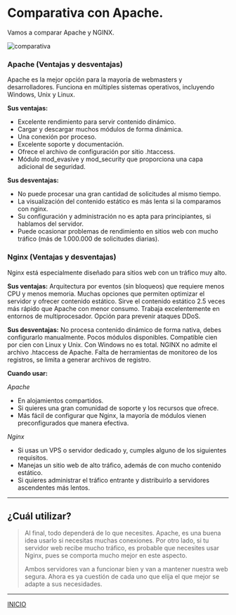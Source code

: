 # Comparativa con Apache.

Vamos a comparar Apache y NGINX.

![comparativa](https://hackr.io/blog/nginx-vs-apache/thumbnail/large)

### Apache (Ventajas y desventajas)
Apache es la mejor opción para la mayoría de webmasters y desarrolladores. Funciona en múltiples sistemas operativos, incluyendo Windows, Unix y Linux.

**Sus ventajas:**
+ Excelente rendimiento para servir contenido dinámico.
+ Cargar y descargar muchos módulos de forma dinámica.
+ Una conexión por proceso.
+ Excelente soporte y documentación.
+ Ofrece el archivo de configuración por sitio .htaccess. 
+ Módulo mod_evasive y mod_security que proporciona una capa adicional de seguridad.

**Sus desventajas:**
+ No puede procesar una gran cantidad de solicitudes al mismo tiempo.
+ La visualización del contenido estático es más lenta si la comparamos con nginx.
+ Su configuración y administración no es apta para principiantes, si hablamos del servidor.
+ Puede ocasionar problemas de rendimiento en sitios web con mucho tráfico (más de 1.000.000 de solicitudes diarias).

### Nginx (Ventajas y desventajas)
Nginx está especialmente diseñado para sitios web con un tráfico muy alto.

**Sus ventajas:**
Arquitectura por eventos (sin bloqueos) que requiere menos CPU y menos memoria.
Muchas opciones que permiten optimizar el servidor y ofrecer contenido estático. Sirve el contenido estático 2.5 veces más rápido que Apache con menor consumo.
Trabaja excelentemente en entornos de multiprocesador.
Opción para prevenir ataques DDoS.

**Sus desventajas:**
No procesa contenido dinámico de forma nativa, debes configurarlo manualmente.
Pocos módulos disponibles.
Compatible cien por cien con Linux y Unix. Con Windows no es total.
NGINX no admite el archivo .htaccess de Apache.
Falta de herramientas de monitoreo de los registros, se limita a generar archivos de registro.

**Cuando usar:**

*Apache*
- En alojamientos compartidos.
- Si quieres una gran comunidad de soporte y los recursos que ofrece.
- Más fácil de configurar que Nginx, la mayoría de módulos vienen preconfigurados que manera efectiva.

*Nginx*
- Si usas un VPS o servidor dedicado y, cumples alguno de los siguientes requisitos.
- Manejas un sitio web de alto tráfico, además de con mucho contenido estático.
- Si quieres administrar el tráfico entrante y distribuirlo a servidores ascendentes más lentos.

---

## ¿Cuál utilizar?

>Al final, todo dependerá de lo que necesites. Apache, es una buena idea usarlo si necesitas muchas conexiones. Por otro lado, si tu servidor web recibe mucho tráfico, es probable que necesites usar Nginx, pues se comporta mucho mejor en este aspecto. 
>
>Ambos servidores van a funcionar bien y van a mantener nuestra web segura. Ahora es ya cuestión de cada uno que elija el que mejor se adapte a sus necesidades.

---

[INICIO](https://github.com/estebancr1993/nginx/blob/main/README.md)
